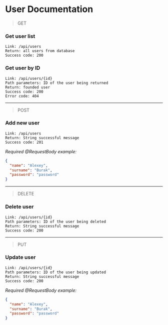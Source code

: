 # User Documentation

> GET
 
### Get user list
````
Link: /api/users
Return: all users from database
Success code: 200
````

### Get user by ID
````
Link: /api/users/{id}
Path parameters: ID of the user being returned 
Return: founded user
Success code: 200
Error code: 404
````

<hr>

>POST

### Add new user
````
Link: /api/users
Return: String successful message
Success code: 201
````
*Required @RequestBody example:*
````json
{
  "name": "Alexey",
  "surname": "Burak",
  "password": "password"
}
````

<hr>

> DELETE

### Delete user
````
Link: /api/users/{id}
Path parameters: ID of the user being deleted 
Return: String successful message
Success code: 200
````

<hr>

> PUT

### Update user
````
Link: /api/users/{id}
Path parameters: ID of the user being updated  
Return: String successful message
Success code: 200
````
*Required @RequestBody example:*
````json
{
  "name": "Alexey",
  "surname": "Burak",
  "password": "password"
}
````